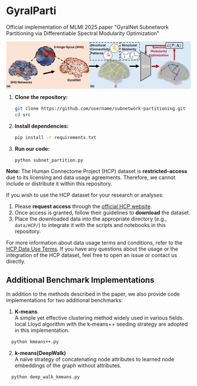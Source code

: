 # GyralParti
Official implementation of MLMI 2025 paper "GyralNet Subnetwork Partitioning via Differentiable Spectral Modularity Optimization"

<div align="center">
<img src="/fig/overall.png" width="600px" style="display: block; margin: 0 auto;"/>
</div>

1. **Clone the repository:**
   ```bash
   git clone https://github.com/username/subnetwork-partitioning.git
   cd src
   ```
2. **Install dependencies:**
   ```bash
   pip install -r requirements.txt
   ```
3. **Run our code:**
   ```bash
   python subnet_partition.py
   ```
 **Note:**  The Human Connectome Project (HCP) dataset is **restricted-access** due to its licensing and data usage agreements. Therefore, we cannot include or distribute it within this repository. 

If you wish to use the HCP dataset for your research or analyses:
1. Please **request access** through the [official HCP website](https://www.humanconnectome.org/study/hcp-young-adult).
2. Once access is granted, follow their guidelines to **download** the dataset.
3. Place the downloaded data into the appropriate directory (e.g., `data/HCP/`) to integrate it with the scripts and notebooks in this repository.

For more information about data usage terms and conditions, refer to the [HCP Data Use Terms](https://www.humanconnectome.org/study/hcp-young-adult/data-use-terms). If you have any questions about the usage or the integration of the HCP dataset, feel free to open an issue or contact us directly.
## Additional Benchmark Implementations

In addition to the methods described in the paper, we also provide code implementations for two additional benchmarks:

1. **K-means**  
   A simple yet effective clustering method widely used in various fields. local Lloyd algorithm with the k-means++ seeding strategy are adopted in this implementation. 
```bash
  python kmeans++.py
  ```

2. **k-means(DeepWalk)**  
   A naïve strategy of concatenating node attributes to learned node embeddings of the graph without attributes.
```bash
  python deep_walk_kmeans.py
  ```
